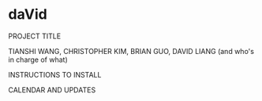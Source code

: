 daVid
=====
PROJECT TITLE

TIANSHI WANG, CHRISTOPHER KIM, BRIAN GUO, DAVID LIANG
(and who's in charge of what)

INSTRUCTIONS TO INSTALL

CALENDAR AND UPDATES
